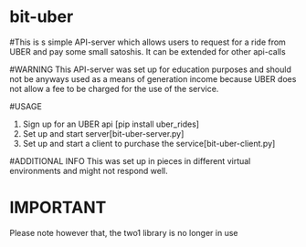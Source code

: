 # bit-uber

#This is s simple API-server which allows users to request for a ride from UBER and pay some small satoshis. It can be extended for other api-calls


#WARNING
This API-server was set up for education purposes and should not be anyways used as a means of generation income because UBER does not allow a fee to be charged for the use of the service.


#USAGE
1. Sign up for an UBER api [pip install uber_rides]
2. Set up and start server[bit-uber-server.py]
3. Set up and start a client to purchase the service[bit-uber-client.py]


#ADDITIONAL INFO
This was set up in pieces in different virtual environments and might not respond well.


# IMPORTANT
Please note however that, the two1 library is no longer in use
